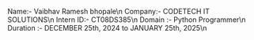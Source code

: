 Name:- Vaibhav Ramesh bhopale\n
Company:- CODETECH IT SOLUTIONS\n
Intern ID:- CT08DS385\n
Domain :- Python Programmer\n
Duration :-  DECEMBER 25th, 2024 to JANUARY 25th, 2025\n
